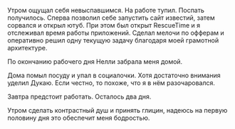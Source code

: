 Утром ощущал себя невыспавшимся.
На работе тупил.
Поспать получилось.
Сперва позволил себе запустить сайт известий, затем сорвался и открыл ютуб.
При этом был открыт RescueTime и я отслеживал время работы приложений.
Сделал мелочи по офферам и оперативно решил одну текущую задачу благодаря моей грамотной архитектуре.

По окончанию рабочего дня Нелли забрала меня домой.

Дома помыл посуду и упал в социалочки. Хотя достаточно внимания уделил Дукаю. Если честно, то похоже, что я в нём разочаровался.

Завтра предстоит работать. Осталось два дня.

Утром сделать контрастный душ и принять глицин, надеюсь на первую половину дня это обеспечит меня бодростью.